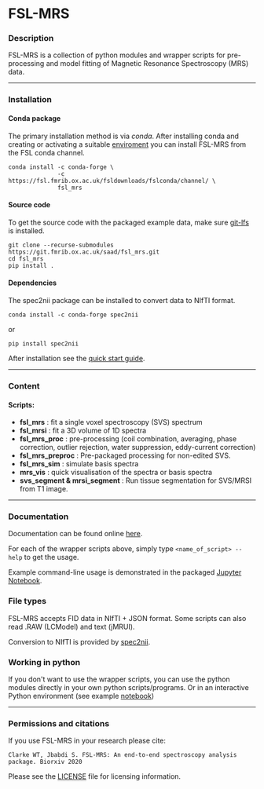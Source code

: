# FSL-MRS


### Description

FSL-MRS is a collection of python modules and wrapper scripts for pre-processing and model fitting of Magnetic Resonance Spectroscopy (MRS) data.

---
### Installation 

#### Conda package
The primary installation method is via _conda_. After installing conda and creating or activating a suitable [enviroment](https://docs.conda.io/projects/conda/en/latest/user-guide/tasks/manage-environments.html) you can install FSL-MRS from the FSL conda channel.

    conda install -c conda-forge \
                  -c https://fsl.fmrib.ox.ac.uk/fsldownloads/fslconda/channel/ \
                  fsl_mrs

#### Source code

To get the source code with the packaged example data, make sure [git-lfs](https://git-lfs.github.com/) is installed.

    git clone --recurse-submodules https://git.fmrib.ox.ac.uk/saad/fsl_mrs.git
    cd fsl_mrs
    pip install .

#### Dependencies
The spec2nii package can be installed to convert data to NIfTI format.

    conda install -c conda-forge spec2nii

or

    pip install spec2nii

After installation see the [quick start guide](https://users.fmrib.ox.ac.uk/~saad/fsl_mrs/html/quick_start.html).

---

### Content

#### Scripts:

- **fsl\_mrs**
: fit a single voxel spectroscopy (SVS) spectrum 
- **fsl\_mrsi**
: fit a 3D volume of 1D spectra 
- **fsl\_mrs\_proc**
: pre-processing (coil combination, averaging, phase correction, outlier rejection, water suppression, eddy-current correction) 
- **fsl\_mrs\_preproc**
: Pre-packaged processing for non-edited SVS. 
- **fsl\_mrs\_sim**
: simulate basis spectra
- **mrs_vis**
: quick visualisation of the spectra or basis spectra
- **svs_segment & mrsi_segment**
: Run tissue segmentation for SVS/MRSI from T1 image.

---

### Documentation

Documentation can be found online [here](https://users.fmrib.ox.ac.uk/~saad/fsl_mrs/html/index.html).

For each of the wrapper scripts above, simply type `<name_of_script> --help` to get the usage.

Example command-line usage is demonstrated in the packaged [Jupyter Notebook](https://git.fmrib.ox.ac.uk/saad/fsl_mrs/-/blob/master/example_usage/Example%20SVS%20processing%20-%20command-line.ipynb.).

### File types

FSL-MRS accepts FID data in NIfTI + JSON format. Some scripts can also read .RAW (LCModel) and text (jMRUI).

Conversion to NIfTI is provided by [spec2nii](https://github.com/wexeee/spec2nii).

### Working in python

If you don't want to use the wrapper scripts, you can use the python modules directly in your own python scripts/programs. Or in an interactive Python environment (see example [notebook](https://git.fmrib.ox.ac.uk/saad/fsl_mrs/-/blob/master/example_usage/Example%20SVS%20processing%20-%20interactive%20notebook.ipynb)) 

---

### Permissions and citations

If you use FSL-MRS in your research please cite:

    Clarke WT, Jbabdi S. FSL-MRS: An end-to-end spectroscopy analysis package. Biorxiv 2020

Please see the [LICENSE](https://git.fmrib.ox.ac.uk/saad/fsl_mrs/-/blob/master/LICENSE) file for licensing information.




